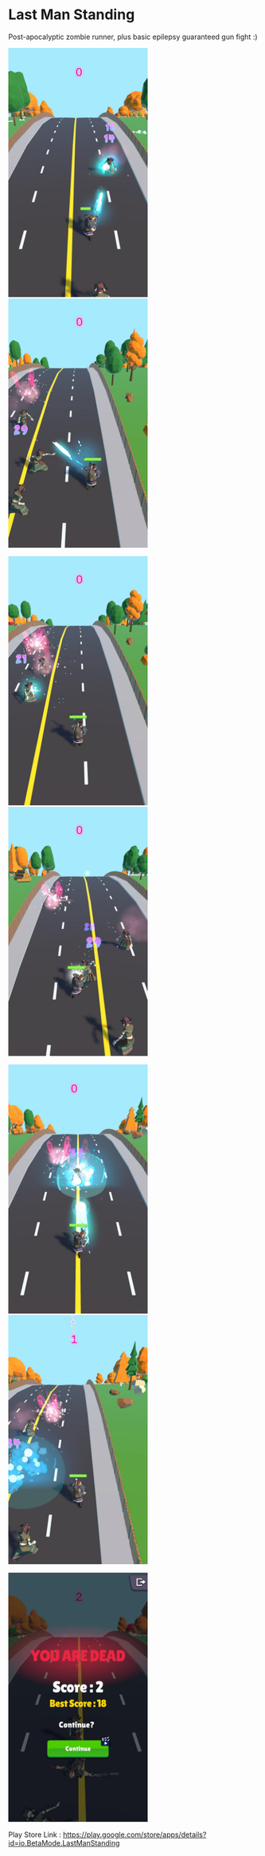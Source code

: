 # Last Man Standing

Post-apocalyptic zombie runner, plus basic epilepsy guaranteed gun fight :)

<img src="Images/ss_1.jpg" width="280" height="500">      <img src="Images/ss_2.jpg" width="280" height="500">

<img src="Images/ss_3.jpg" width="280" height="500">      <img src="Images/ss_4.jpg" width="280" height="500">

<img src="Images/ss_5.jpg" width="280" height="500">      <img src="Images/ss_6.jpg" width="280" height="500">    

<img src="Images/ss_7.jpg" width="280" height="500">    

Play Store Link : https://play.google.com/store/apps/details?id=io.BetaMode.LastManStanding
